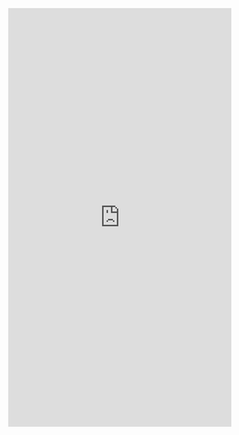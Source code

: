 <iframe  
height=850
width=90%
src="https://ks.wjx.top/vm/mWXc3Lx.aspx"  
frameborder=0  
allowfullscreen>
</iframe>